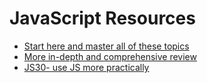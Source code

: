 # JavaScript Resources

* [Start here and master all of these topics](https://medium.freecodecamp.org/the-definitive-javascript-handbook-for-a-developer-interview-44ffc6aeb54e)
* [More in-depth and comprehensive review](https://javascript.info/)
* [JS30- use JS more practically](https://javascript30.com/)
